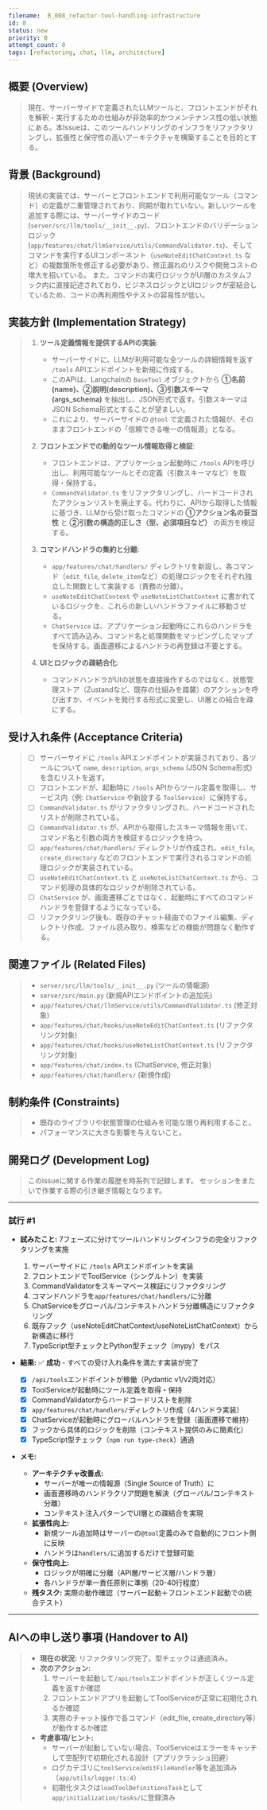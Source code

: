 ```yaml
---
filename:  B_008_refactor-tool-handling-infrastructure
id: 8
status: new
priority: B
attempt_count: 0
tags: [refactoring, chat, llm, architecture]
---
```


## 概要 (Overview)

> 現在、サーバーサイドで定義されたLLMツールと、フロントエンドがそれを解釈・実行するための仕組みが非効率的かつメンテナンス性の低い状態にある。本Issueは、このツールハンドリングのインフラをリファクタリングし、拡張性と保守性の高いアーキテクチャを構築することを目的とする。

## 背景 (Background)

> 現状の実装では、サーバーとフロントエンドで利用可能なツール（コマンド）の定義が二重管理されており、同期が取れていない。新しいツールを追加する際には、サーバーサイドのコード (`server/src/llm/tools/__init__.py`)、フロントエンドのバリデーションロジック (`app/features/chat/llmService/utils/CommandValidator.ts`)、そしてコマンドを実行するUIコンポーネント（`useNoteEditChatContext.ts` など）の複数箇所を修正する必要があり、修正漏れのリスクや開発コストの増大を招いている。
> また、コマンドの実行ロジックがUI層のカスタムフック内に直接記述されており、ビジネスロジックとUIロジックが密結合しているため、コードの再利用性やテストの容易性が低い。

## 実装方針 (Implementation Strategy)

> 1.  **ツール定義情報を提供するAPIの実装**:
>     *   サーバーサイドに、LLMが利用可能な全ツールの詳細情報を返す `/tools` APIエンドポイントを新規に作成する。
>     *   このAPIは、Langchainの `BaseTool` オブジェクトから **①名前(name)、②説明(description)、③引数スキーマ(args_schema)** を抽出し、JSON形式で返す。引数スキーマはJSON Schema形式とすることが望ましい。
>     *   これにより、サーバーサイドの `@tool` で定義された情報が、そのままフロントエンドの「信頼できる唯一の情報源」となる。
>
> 2.  **フロントエンドでの動的なツール情報取得と検証**:
>     *   フロントエンドは、アプリケーション起動時に `/tools` APIを呼び出し、利用可能なツールとその定義（引数スキーマなど）を取得・保持する。
>     *   `CommandValidator.ts` をリファクタリングし、ハードコードされたアクションリストを廃止する。代わりに、APIから取得した情報に基づき、LLMから受け取ったコマンドの **①アクション名の妥当性** と **②引数の構造的正しさ（型、必須項目など）** の両方を検証する。
>
> 3.  **コマンドハンドラの集約と分離**:
>     *   `app/features/chat/handlers/` ディレクトリを新設し、各コマンド（`edit_file`, `delete_item`など）の処理ロジックをそれぞれ独立した関数として実装する（責務の分離）。
>     *   `useNoteEditChatContext` や `useNoteListChatContext` に書かれているロジックを、これらの新しいハンドラファイルに移動させる。
>     *   `ChatService` は、アプリケーション起動時にこれらのハンドラをすべて読み込み、コマンド名と処理関数をマッピングしたマップを保持する。画面遷移によるハンドラの再登録は不要とする。
>
> 4.  **UIとロジックの疎結合化**:
>     *   コマンドハンドラがUIの状態を直接操作するのではなく、状態管理ストア（Zustandなど、既存の仕組みを踏襲）のアクションを呼び出すか、イベントを発行する形式に変更し、UI層との結合を疎にする。

## 受け入れ条件 (Acceptance Criteria)

> - [ ] サーバーサイドに `/tools` APIエンドポイントが実装されており、各ツールについて `name`, `description`, `args_schema` (JSON Schema形式) を含むリストを返す。
> - [ ] フロントエンドが、起動時に `/tools` APIからツール定義を取得し、サービス内（例: `ChatService` や新設する `ToolService`）に保持する。
> - [ ] `CommandValidator.ts` がリファクタリングされ、ハードコードされたリストが削除されている。
> - [ ] `CommandValidator.ts` が、APIから取得したスキーマ情報を用いて、コマンド名と引数の両方を検証するロジックを持つ。
> - [ ] `app/features/chat/handlers/` ディレクトリが作成され、`edit_file`, `create_directory` などのフロントエンドで実行されるコマンドの処理ロジックが実装されている。
> - [ ] `useNoteEditChatContext.ts` と `useNoteListChatContext.ts` から、コマンド処理の具体的なロジックが削除されている。
> - [ ] `ChatService` が、画面遷移ごとではなく、起動時にすべてのコマンドハンドラを登録するようになっている。
> - [ ] リファクタリング後も、既存のチャット経由でのファイル編集、ディレクトリ作成、ファイル読み取り、検索などの機能が問題なく動作する。

## 関連ファイル (Related Files)

> - `server/src/llm/tools/__init__.py` (ツールの情報源)
> - `server/src/main.py` (新規APIエンドポイントの追加先)
> - `app/features/chat/llmService/utils/CommandValidator.ts` (修正対象)
> - `app/features/chat/hooks/useNoteEditChatContext.ts` (リファクタリング対象)
> - `app/features/chat/hooks/useNoteListChatContext.ts` (リファクタリング対象)
> - `app/features/chat/index.ts` (ChatService, 修正対象)
> - `app/features/chat/handlers/` (新規作成)

## 制約条件 (Constraints)

> - 既存のライブラリや状態管理の仕組みを可能な限り再利用すること。
> - パフォーマンスに大きな影響を与えないこと。

## 開発ログ (Development Log)

> このissueに関する作業の履歴を時系列で記録します。
> セッションをまたいで作業する際の引き継ぎ情報となります。

---
### 試行 #1

- **試みたこと:** 7フェーズに分けてツールハンドリングインフラの完全リファクタリングを実施
  1. サーバーサイドに `/tools` APIエンドポイントを実装
  2. フロントエンドでToolService（シングルトン）を実装
  3. CommandValidatorをスキーマベース検証にリファクタリング
  4. コマンドハンドラを`app/features/chat/handlers/`に分離
  5. ChatServiceをグローバル/コンテキストハンドラ分離構造にリファクタリング
  6. 既存フック（useNoteEditChatContext/useNoteListChatContext）から新構造に移行
  7. TypeScript型チェックとPython型チェック（mypy）をパス

- **結果:** ✅ **成功** - すべての受け入れ条件を満たす実装が完了
  - [x] `/api/tools`エンドポイントが稼働（Pydantic v1/v2両対応）
  - [x] ToolServiceが起動時にツール定義を取得・保持
  - [x] CommandValidatorからハードコードリストを削除
  - [x] `app/features/chat/handlers/`ディレクトリ作成（4ハンドラ実装）
  - [x] ChatServiceが起動時にグローバルハンドラを登録（画面遷移で維持）
  - [x] フックから具体的ロジックを削除（コンテキスト提供のみに簡素化）
  - [x] TypeScript型チェック（`npm run type-check`）通過

- **メモ:**
  - **アーキテクチャ改善点:**
    - サーバーが唯一の情報源（Single Source of Truth）に
    - 画面遷移時のハンドラクリア問題を解決（グローバル/コンテキスト分離）
    - コンテキスト注入パターンでUI層との疎結合を実現
  - **拡張性向上:**
    - 新規ツール追加時はサーバーの`@tool`定義のみで自動的にフロント側に反映
    - ハンドラは`handlers/`に追加するだけで登録可能
  - **保守性向上:**
    - ロジックが明確に分離（API層/サービス層/ハンドラ層）
    - 各ハンドラが単一責任原則に準拠（20-40行程度）
  - **残タスク:** 実際の動作確認（サーバー起動＋フロントエンド起動での統合テスト）

---

## AIへの申し送り事項 (Handover to AI)

> - **現在の状況:** リファクタリング完了。型チェックは通過済み。
> - **次のアクション:**
>   1. サーバーを起動して`/api/tools`エンドポイントが正しくツール定義を返すか確認
>   2. フロントエンドアプリを起動してToolServiceが正常に初期化されるか確認
>   3. 実際のチャット操作で各コマンド（edit_file, create_directory等）が動作するか確認
> - **考慮事項/ヒント:**
>   - サーバーが起動していない場合、ToolServiceはエラーをキャッチして空配列で初期化される設計（アプリクラッシュ回避）
>   - ログカテゴリに`toolService`/`editFileHandler`等を追加済み（`app/utils/logger.ts:4`）
>   - 初期化タスクは`loadToolDefinitionsTask`として`app/initialization/tasks/`に登録済み
